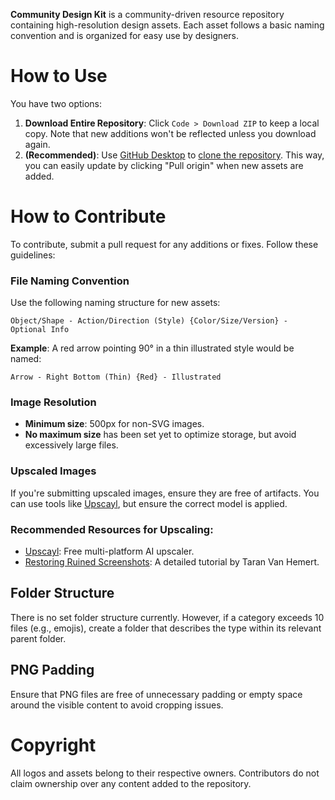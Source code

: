 **Community Design Kit** is a community-driven resource repository containing high-resolution design assets. Each asset follows a basic naming convention and is organized for easy use by designers.

# How to Use
You have two options:
1. **Download Entire Repository**: Click `Code > Download ZIP` to keep a local copy. Note that new additions won't be reflected unless you download again.
2. **(Recommended)**: Use [GitHub Desktop](https://desktop.github.com/download/) to [clone the repository](https://docs.github.com/en/desktop/adding-and-cloning-repositories/cloning-a-repository-from-github-to-github-desktop). This way, you can easily update by clicking "Pull origin" when new assets are added.

# How to Contribute
To contribute, submit a pull request for any additions or fixes. Follow these guidelines:

### File Naming Convention
Use the following naming structure for new assets:

```
Object/Shape - Action/Direction (Style) {Color/Size/Version} - Optional Info
```

**Example**: A red arrow pointing 90° in a thin illustrated style would be named:

```
Arrow - Right Bottom (Thin) {Red} - Illustrated
```

### Image Resolution
- **Minimum size**: 500px for non-SVG images.
- **No maximum size** has been set yet to optimize storage, but avoid excessively large files.

### Upscaled Images
If you're submitting upscaled images, ensure they are free of artifacts. You can use tools like [Upscayl](https://upscayl.org/), but ensure the correct model is applied.

### Recommended Resources for Upscaling:
- [Upscayl](https://upscayl.org/): Free multi-platform AI upscaler.
- [Restoring Ruined Screenshots](https://youtu.be/5t6h2AhhSO8?si=wNqq8DSq5KvFmn29): A detailed tutorial by Taran Van Hemert.

## Folder Structure
There is no set folder structure currently. However, if a category exceeds 10 files (e.g., emojis), create a folder that describes the type within its relevant parent folder.

## PNG Padding
Ensure that PNG files are free of unnecessary padding or empty space around the visible content to avoid cropping issues.

# Copyright
All logos and assets belong to their respective owners. Contributors do not claim ownership over any content added to the repository.
